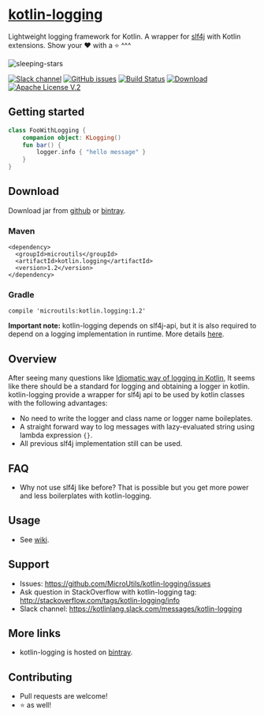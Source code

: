 # [kotlin-logging](https://github.com/MicroUtils/kotlin-logging)

Lightweight logging framework for Kotlin.
A wrapper for [slf4j](http://www.slf4j.org/) with Kotlin extensions. Show your :heart: with a :star: ^^^

<img alt="sleeping-stars" src="https://github.com/MicroUtils/kotlin-logging/blob/master/images/sleeping-stars.gif">

[![Slack channel](https://img.shields.io/badge/Chat-Slack-green.svg)](https://kotlinlang.slack.com/messages/kotlin-logging/)
[![GitHub issues](https://img.shields.io/github/issues/MicroUtils/kotlin-logging.svg)](https://github.com/MicroUtils/kotlin-logging/issues)
[![Build Status](https://travis-ci.org/MicroUtils/kotlin-logging.png?branch=master)](https://travis-ci.org/MicroUtils/kotlin-logging)
[ ![Download](https://api.bintray.com/packages/microutils/kotlin.logging/kotlin-logging/images/download.svg) ](https://bintray.com/microutils/kotlin.logging/kotlin-logging/_latestVersion)
[![Apache License V.2](https://img.shields.io/github/license/MicroUtils/kotlin-logging.svg)](https://github.com/MicroUtils/kotlin-logging/blob/master/LICENSE)

## Getting started
 
```Kotlin
class FooWithLogging {
    companion object: KLogging()
    fun bar() {
        logger.info { "hello message" }
    }
}
```

## Download

Download jar from [github](https://github.com/MicroUtils/kotlin-logging/releases/latest) or [bintray](https://dl.bintray.com/microutils/kotlin.logging/microutils/kotlin.logging/).

### Maven
```
<dependency>
  <groupId>microutils</groupId>
  <artifactId>kotlin.logging</artifactId>
  <version>1.2</version>
</dependency>
```
### Gradle
```
compile 'microutils:kotlin.logging:1.2'
```

**Important note:** kotlin-logging depends on slf4j-api, but it is also required to depend on a logging implementation in runtime. More details [here](http://saltnlight5.blogspot.co.il/2013/08/how-to-configure-slf4j-with-different.html).

## Overview

After seeing many questions like [Idiomatic way of logging in Kotlin](http://stackoverflow.com/questions/34416869/idiomatic-way-of-logging-in-kotlin), It seems like there should be a standard for logging and obtaining a logger in kotlin. kotlin-logging provide a wrapper for slf4j api to be used by kotlin classes with the following advantages:
  - No need to write the logger and class name or logger name boileplates.
  - A straight forward way to log messages with lazy-evaluated string using lambda expression `{}`.
  - All previous slf4j implementation still can be used.

## FAQ

- Why not use slf4j like before? That is possible but you get more power and less boilerplates with kotlin-logging.

## Usage

- See [wiki](https://github.com/MicroUtils/kotlin-logging/wiki).

## Support

- Issues: https://github.com/MicroUtils/kotlin-logging/issues
- Ask question in StackOverflow with kotlin-logging tag: http://stackoverflow.com/tags/kotlin-logging/info
- Slack channel: https://kotlinlang.slack.com/messages/kotlin-logging

## More links

- kotlin-logging is hosted on [bintray](https://bintray.com/microutils/kotlin.logging/kotlin-logging/view).

## Contributing

- Pull requests are welcome!
- :star: as well!

